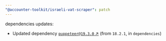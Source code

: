 ```yaml
---
"@accounter-toolkit/israeli-vat-scraper": patch
---
```

dependencies updates:
  - Updated dependency [`puppeteer@19.3.0` ↗︎](https://www.npmjs.com/package/puppeteer/v/19.3.0) (from `18.2.1`, in `dependencies`)
